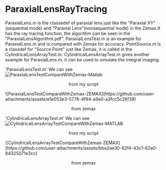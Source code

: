 # ParaxialLensRayTracing

ParaxialLens.m is the classedef of paraxial lens just like the 
 "Paraxial XY"(sequential mode) and "Paraxial Lens"(nonsequential mode)
in the Zemax.It has the ray tracing function, the algorithm can be seen
in the "ParaxialLensAlgorithm.pdf".
ParaxialLensTest.m is an example for ParaxialLens.m and is compared with
Zemax for accuracy.
PointSource.m is a classdef for "Source Point" just like Zemax, it is called
in the CylindricalLensArrayTest.m.
CylindricalLensArrayTest.m gives another example for ParaxialLens.m, it
can be used to simulate the integral imaging.

'ParaxialLensTest.m' We can see
![ParaxialLensTestCompareWithZemax-Matlab](https://github.com/user-attachments/assets/4ca7fc7d-2092-4a15-b5ab-42139969e2a0)
<p align="center">from my script</p>
![ParaxialLensTestCompareWithZemax-ZEMAX](https://github.com/user-attachments/assets/e1e053e3-5776-4f94-a9a0-a3fcc5c26f39)
<p align="center">from zemax</p>

'CylindricalLensArrayTest.m' We can see
![CylindricalLensArrayTestCompareWithZemax-MATLAB](https://github.com/user-attachments/assets/71026830-bdcb-471f-afcd-04abd9a669fa)
<p align="center">from my script</p>
![CylindricalLensArrayTestCompareWithZemax-ZEMAX](https://github.com/user-attachments/assets/bba2ae30-82f4-43c1-82a0-84325071e3cc)
<p align="center">from zemax</p>
